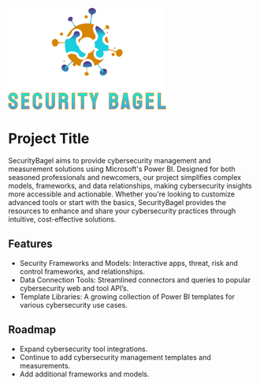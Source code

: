 ![Security Bagel](https://github.com/SecurityBagel/SecurityBagel/blob/main/SecurityBagel.png)
# Project Title

SecurityBagel aims to provide cybersecurity management and measurement solutions using Microsoft's Power BI. Designed for both seasoned professionals and newcomers, our project simplifies complex models, frameworks, and data relationships, making cybersecurity insights more accessible and actionable. Whether you're looking to customize advanced tools or start with the basics, SecurityBagel provides the resources to enhance and share your cybersecurity practices through intuitive, cost-effective solutions.


## Features

- Security Frameworks and Models: Interactive apps, threat, risk and control frameworks, and relationships.
- Data Connection Tools: Streamlined connectors and queries to popular cybersecurity web and tool API’s. 
- Template Libraries: A growing collection of Power BI templates for various cybersecurity use cases.


## Roadmap

- Expand cybersecurity tool integrations.
- Continue to add cybersecurity management templates and measurements.
- Add additional frameworks and models.
